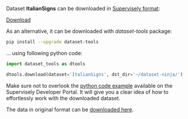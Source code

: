 Dataset **ItalianSigns** can be downloaded in [Supervisely format](https://developer.supervisely.com/api-references/supervisely-annotation-json-format):

 [Download](https://assets.supervisely.com/remote/eyJsaW5rIjogImZzOi8vYXNzZXRzLzI1MTBfSXRhbGlhblNpZ25zL2l0YWxpYW5zaWducy1EYXRhc2V0TmluamEudGFyIiwgInNpZyI6ICJpZzg3NHlEWmd0cGcwcytLRW11R255NU11TUluOFoyU3I0L2Z3cUNJdzZvPSJ9)

As an alternative, it can be downloaded with *dataset-tools* package:
``` bash
pip install --upgrade dataset-tools
```

... using following python code:
``` python
import dataset_tools as dtools

dtools.download(dataset='ItalianSigns', dst_dir='~/dataset-ninja/')
```
Make sure not to overlook the [python code example](https://developer.supervisely.com/getting-started/python-sdk-tutorials/iterate-over-a-local-project) available on the Supervisely Developer Portal. It will give you a clear idea of how to effortlessly work with the downloaded dataset.

The data in original format can be [downloaded here](https://www.kaggle.com/datasets/officialprojecto/italiansigns/download?datasetVersionNumber=1).